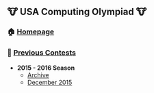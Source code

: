 ## :cow: USA Computing Olympiad :cow:
### :house: [**Homepage**](https://usaco.org/)

### :bookmark_tabs: [**Previous Contests**](https://www.acmicpc.net/category/106)
- **2015 - 2016 Season**
  - [Archive](https://www.acmicpc.net/category/342)
  - [December 2015]()
  